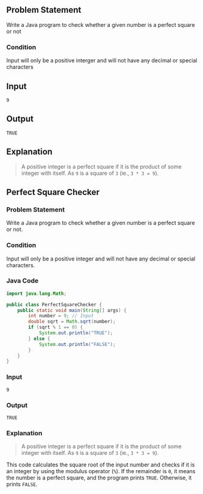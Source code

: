 ## Problem Statement

Write a Java program to check whether a given number is a perfect square or not

### Condition

Input will only be a positive interger and will not have any decimal or special characters

## Input

    9

## Output

    TRUE

## Explanation

> A positive integer is a perfect square if it is the product of some integer with itself.
> As `9` is a square of `3` (ie., `3 * 3 = 9`).


## Perfect Square Checker

### Problem Statement

Write a Java program to check whether a given number is a perfect square or not.

### Condition

Input will only be a positive integer and will not have any decimal or special characters.

### Java Code

```java
import java.lang.Math;

public class PerfectSquareChecker {
    public static void main(String[] args) {
        int number = 9; // Input
        double sqrt = Math.sqrt(number);
        if (sqrt % 1 == 0) {
            System.out.println("TRUE");
        } else {
            System.out.println("FALSE");
        }
    }
}
```

### Input

    9

### Output

    TRUE

### Explanation

> A positive integer is a perfect square if it is the product of some integer with itself.
> As `9` is a square of `3` (ie., `3 * 3 = 9`).

This code calculates the square root of the input number and checks if it is an integer by using the modulus operator (`%`). If the remainder is `0`, it means the number is a perfect square, and the program prints `TRUE`. Otherwise, it prints `FALSE`.